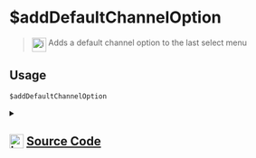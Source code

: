 # $addDefaultChannelOption
> <img align="top" src="https://upload.wikimedia.org/wikipedia/commons/thumb/e/e4/Infobox_info_icon.svg/160px-Infobox_info_icon.svg.png?20150409153300" alt="image" width="25" height="auto"> Adds a default channel option to the last select menu
## Usage
```
$addDefaultChannelOption
```
<details>
<summary>
    
## <img align="top" src="https://cdn4.iconfinder.com/data/icons/iconsimple-logotypes/512/github-512.png" alt="image" width="25" height="auto">  [Source Code](https://github.com/tryforge/ForgeScript-V2/blob/main/src/native/addDefaultChannelOption.ts)
    
</summary>
    
```ts
import { BaseSelectMenuBuilder, ChannelSelectMenuBuilder } from "discord.js"
import { ArgType, NativeFunction } from "../structures"
import { MentionableSelectMenuBuilder, RoleSelectMenuBuilder } from "@discordjs/builders"

export default new NativeFunction({
    name: "$addDefaultChannelOption",
    version: "1.4.0",
    description: "Adds a default channel option to the last select menu",
    unwrap: true,
    args: [
        {
            name: "channel ID",
            description: "The channel id",
            rest: false,
            required: true,
            type: ArgType.String
        }
    ],
    execute(ctx, [ id ]) {
        const menu = ctx.container.components.at(-1)
        if (menu instanceof ChannelSelectMenuBuilder)
            menu.addDefaultChannels(id)

        return this.success()
    },
})
```
    
</details>